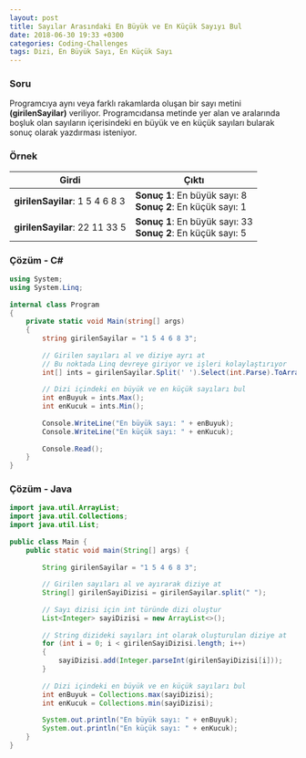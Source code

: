```yaml
---
layout: post
title: Sayılar Arasındaki En Büyük ve En Küçük Sayıyı Bul
date: 2018-06-30 19:33 +0300
categories: Coding-Challenges
tags: Dizi, En Büyük Sayı, En Küçük Sayı
---
```

### Soru
Programcıya aynı veya farklı rakamlarda oluşan bir sayı metini **(girilenSayilar)** veriliyor. Programcıdansa metinde yer alan ve aralarında boşluk olan sayıların içerisindeki en büyük ve en küçük sayıları bularak sonuç olarak yazdırması isteniyor.

### Örnek

| Girdi                           | Çıktı                                                            |
|---------------------------------|------------------------------------------------------------------|
| **girilenSayilar**: 1 5 4 6 8 3 | **Sonuç 1**: En büyük sayı: 8<br> **Sonuç 2**: En küçük sayı: 1  |
| **girilenSayilar**: 22 11 33 5  | **Sonuç 1**: En büyük sayı: 33<br> **Sonuç 2**: En küçük sayı: 5 |

### Çözüm - C#
```csharp
using System;
using System.Linq;
 
internal class Program
{
    private static void Main(string[] args)
    {
        string girilenSayilar = "1 5 4 6 8 3";
 
        // Girilen sayıları al ve diziye ayrı at
        // Bu noktada Linq devreye giriyor ve işleri kolaylaştırıyor
        int[] ints = girilenSayilar.Split(' ').Select(int.Parse).ToArray();
 
        // Dizi içindeki en büyük ve en küçük sayıları bul
        int enBuyuk = ints.Max();
        int enKucuk = ints.Min();
 
        Console.WriteLine("En büyük sayı: " + enBuyuk);
        Console.WriteLine("En küçük sayı: " + enKucuk);
 
        Console.Read();
    }
}
```

### Çözüm - Java
```java
import java.util.ArrayList;
import java.util.Collections;
import java.util.List;
 
public class Main {
    public static void main(String[] args) {
 
        String girilenSayilar = "1 5 4 6 8 3";
 
        // Girilen sayıları al ve ayırarak diziye at
        String[] girilenSayiDizisi = girilenSayilar.split(" ");
 
        // Sayı dizisi için int türünde dizi oluştur
        List<Integer> sayiDizisi = new ArrayList<>();
 
        // String dizideki sayıları int olarak oluşturulan diziye at
        for (int i = 0; i < girilenSayiDizisi.length; i++)
        {
            sayiDizisi.add(Integer.parseInt(girilenSayiDizisi[i]));
        }
 
        // Dizi içindeki en büyük ve en küçük sayıları bul
        int enBuyuk = Collections.max(sayiDizisi);
        int enKucuk = Collections.min(sayiDizisi);
 
        System.out.println("En büyük sayı: " + enBuyuk);
        System.out.println("En küçük sayı: " + enKucuk);
    }
}
```